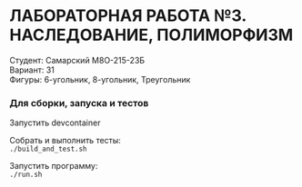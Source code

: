 # ЛАБОРАТОРНАЯ РАБОТА №3. НАСЛЕДОВАНИЕ, ПОЛИМОРФИЗМ

Студент: Самарский М8О-215-23Б  
Вариант: 31   
Фигуры: 6-угольник, 8-угольник, Треугольник

### Для сборки, запуска и тестов

Запустить devcontainer

Собрать и выполнить тесты:  
``./build_and_test.sh``

Запустить программу:  
``./run.sh``
